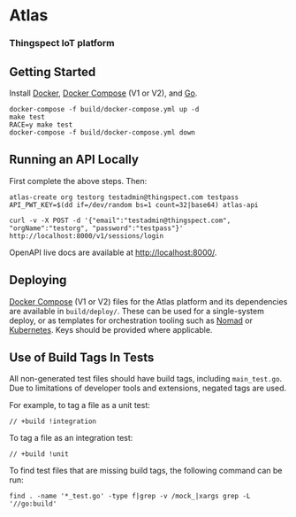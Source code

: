 # Atlas

### Thingspect IoT platform

## Getting Started

Install [Docker](https://docs.docker.com/get-started/overview/),
[Docker Compose](https://docs.docker.com/compose/) (V1 or V2), and
[Go](https://go.dev/dl/).

```
docker-compose -f build/docker-compose.yml up -d
make test
RACE=y make test
docker-compose -f build/docker-compose.yml down
```

## Running an API Locally

First complete the above steps. Then:

```
atlas-create org testorg testadmin@thingspect.com testpass
API_PWT_KEY=$(dd if=/dev/random bs=1 count=32|base64) atlas-api

curl -v -X POST -d '{"email":"testadmin@thingspect.com", "orgName":"testorg", "password":"testpass"}' http://localhost:8000/v1/sessions/login
```

OpenAPI live docs are available at
[http://localhost:8000/](http://localhost:8000/).

## Deploying

[Docker Compose](https://docs.docker.com/compose/) (V1 or V2) files for the
Atlas platform and its dependencies are available in `build/deploy/`. These can
be used for a single-system deploy, or as templates for orchestration tooling
such as [Nomad](https://www.nomadproject.io/) or
[Kubernetes](https://kubernetes.io/). Keys should be provided where applicable.

## Use of Build Tags In Tests

All non-generated test files should have build tags, including `main_test.go`.
Due to limitations of developer tools and extensions, negated tags are used.

For example, to tag a file as a unit test:

```
// +build !integration
```

To tag a file as an integration test:

```
// +build !unit
```

To find test files that are missing build tags, the following command can be
run:

```
find . -name '*_test.go' -type f|grep -v /mock_|xargs grep -L '//go:build'
```

